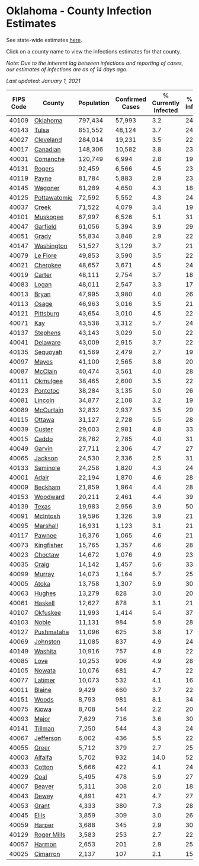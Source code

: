 # Oklahoma - County Infection Estimates

See state-wide estimates [here](/infections/us-ok).

Click on a county name to view the infections estimates for that county.

*Note: Due to the inherent lag between infections and reporting of cases, our estimates of infections are as of 14 days ago.*

*Last updated: January 1, 2021*

|   FIPS Code |                       County |   Population |   Confirmed Cases |   % Currently Infected |   % Total Infected |
|-------------|------------------------------|--------------|-------------------|------------------------|--------------------|
|       40109 |         [Oklahoma](oklahoma) |      797,434 |            57,993 |                    3.2 |               24.2 |
|       40143 |               [Tulsa](tulsa) |      651,552 |            48,124 |                    3.7 |               24.6 |
|       40027 |       [Cleveland](cleveland) |      284,014 |            19,231 |                    3.5 |               22.5 |
|       40017 |         [Canadian](canadian) |      148,306 |            10,582 |                    3.8 |               23.3 |
|       40031 |         [Comanche](comanche) |      120,749 |             6,994 |                    2.8 |               19.0 |
|       40131 |             [Rogers](rogers) |       92,459 |             6,566 |                    4.5 |               23.1 |
|       40119 |               [Payne](payne) |       81,784 |             5,883 |                    2.9 |               23.5 |
|       40145 |           [Wagoner](wagoner) |       81,289 |             4,650 |                    4.3 |               18.9 |
|       40125 | [Pottawatomie](pottawatomie) |       72,592 |             5,552 |                    4.3 |               24.6 |
|       40037 |               [Creek](creek) |       71,522 |             4,079 |                    3.4 |               19.2 |
|       40101 |         [Muskogee](muskogee) |       67,997 |             6,526 |                    5.1 |               31.3 |
|       40047 |         [Garfield](garfield) |       61,056 |             5,394 |                    3.9 |               29.0 |
|       40051 |               [Grady](grady) |       55,834 |             3,848 |                    2.9 |               22.4 |
|       40147 |     [Washington](washington) |       51,527 |             3,129 |                    3.7 |               21.0 |
|       40079 |         [Le Flore](le-flore) |       49,853 |             3,590 |                    3.5 |               22.9 |
|       40021 |         [Cherokee](cherokee) |       48,657 |             3,671 |                    4.5 |               24.5 |
|       40019 |             [Carter](carter) |       48,111 |             2,754 |                    3.7 |               18.1 |
|       40083 |               [Logan](logan) |       48,011 |             2,547 |                    3.3 |               17.1 |
|       40013 |               [Bryan](bryan) |       47,995 |             3,980 |                    4.0 |               26.5 |
|       40113 |               [Osage](osage) |       46,963 |             3,016 |                    3.5 |               21.2 |
|       40121 |       [Pittsburg](pittsburg) |       43,654 |             3,010 |                    4.5 |               22.1 |
|       40071 |                   [Kay](kay) |       43,538 |             3,312 |                    5.7 |               24.7 |
|       40137 |         [Stephens](stephens) |       43,143 |             3,029 |                    5.0 |               22.1 |
|       40041 |         [Delaware](delaware) |       43,009 |             2,915 |                    3.7 |               22.3 |
|       40135 |         [Sequoyah](sequoyah) |       41,569 |             2,479 |                    2.7 |               19.2 |
|       40097 |               [Mayes](mayes) |       41,100 |             2,565 |                    3.8 |               20.0 |
|       40087 |           [McClain](mcclain) |       40,474 |             3,561 |                    4.0 |               28.4 |
|       40111 |         [Okmulgee](okmulgee) |       38,465 |             2,600 |                    3.5 |               22.0 |
|       40123 |         [Pontotoc](pontotoc) |       38,284 |             3,135 |                    5.0 |               26.0 |
|       40081 |           [Lincoln](lincoln) |       34,877 |             2,108 |                    3.2 |               19.6 |
|       40089 |       [McCurtain](mccurtain) |       32,832 |             2,937 |                    3.5 |               29.4 |
|       40115 |             [Ottawa](ottawa) |       31,127 |             2,728 |                    5.5 |               28.6 |
|       40039 |             [Custer](custer) |       29,003 |             2,981 |                    4.8 |               33.0 |
|       40015 |               [Caddo](caddo) |       28,762 |             2,785 |                    4.0 |               31.8 |
|       40049 |             [Garvin](garvin) |       27,711 |             2,306 |                    4.7 |               27.1 |
|       40065 |           [Jackson](jackson) |       24,530 |             2,336 |                    2.5 |               31.9 |
|       40133 |         [Seminole](seminole) |       24,258 |             1,820 |                    4.3 |               24.3 |
|       40001 |               [Adair](adair) |       22,194 |             1,870 |                    4.6 |               28.0 |
|       40009 |           [Beckham](beckham) |       21,859 |             1,964 |                    4.4 |               28.5 |
|       40153 |         [Woodward](woodward) |       20,211 |             2,461 |                    4.4 |               39.4 |
|       40139 |               [Texas](texas) |       19,983 |             2,956 |                    3.9 |               50.0 |
|       40091 |         [McIntosh](mcintosh) |       19,596 |             1,326 |                    3.9 |               21.4 |
|       40095 |         [Marshall](marshall) |       16,931 |             1,123 |                    3.1 |               21.4 |
|       40117 |             [Pawnee](pawnee) |       16,376 |             1,065 |                    4.6 |               21.5 |
|       40073 |     [Kingfisher](kingfisher) |       15,765 |             1,357 |                    4.6 |               28.2 |
|       40023 |           [Choctaw](choctaw) |       14,672 |             1,076 |                    4.9 |               23.6 |
|       40035 |               [Craig](craig) |       14,142 |             1,457 |                    5.6 |               33.4 |
|       40099 |             [Murray](murray) |       14,073 |             1,164 |                    5.7 |               25.8 |
|       40005 |               [Atoka](atoka) |       13,758 |             1,307 |                    5.9 |               30.5 |
|       40063 |             [Hughes](hughes) |       13,279 |               828 |                    3.0 |               20.0 |
|       40061 |           [Haskell](haskell) |       12,627 |               878 |                    3.1 |               21.9 |
|       40107 |         [Okfuskee](okfuskee) |       11,993 |             1,414 |                    5.4 |               37.4 |
|       40103 |               [Noble](noble) |       11,131 |               984 |                    5.9 |               28.9 |
|       40127 |     [Pushmataha](pushmataha) |       11,096 |               625 |                    3.8 |               17.9 |
|       40069 |         [Johnston](johnston) |       11,085 |               837 |                    4.9 |               24.2 |
|       40149 |           [Washita](washita) |       10,916 |               757 |                    4.9 |               22.1 |
|       40085 |                 [Love](love) |       10,253 |               906 |                    4.9 |               28.4 |
|       40105 |             [Nowata](nowata) |       10,076 |               681 |                    4.7 |               22.6 |
|       40077 |           [Latimer](latimer) |       10,073 |               532 |                    4.1 |               16.9 |
|       40011 |             [Blaine](blaine) |        9,429 |               660 |                    3.7 |               22.2 |
|       40151 |               [Woods](woods) |        8,793 |               981 |                    8.1 |               34.5 |
|       40075 |               [Kiowa](kiowa) |        8,708 |               544 |                    2.2 |               20.1 |
|       40093 |               [Major](major) |        7,629 |               716 |                    3.6 |               30.6 |
|       40141 |           [Tillman](tillman) |        7,250 |               544 |                    4.3 |               24.7 |
|       40067 |       [Jefferson](jefferson) |        6,002 |               436 |                    5.5 |               22.9 |
|       40055 |               [Greer](greer) |        5,712 |               379 |                    2.7 |               25.5 |
|       40003 |           [Alfalfa](alfalfa) |        5,702 |               932 |                   14.0 |               52.4 |
|       40033 |             [Cotton](cotton) |        5,666 |               422 |                    4.1 |               24.8 |
|       40029 |                 [Coal](coal) |        5,495 |               478 |                    5.9 |               27.9 |
|       40007 |             [Beaver](beaver) |        5,311 |               308 |                    2.0 |               18.9 |
|       40043 |               [Dewey](dewey) |        4,891 |               421 |                    4.7 |               27.6 |
|       40053 |               [Grant](grant) |        4,333 |               380 |                    7.3 |               28.5 |
|       40045 |               [Ellis](ellis) |        3,859 |               309 |                    3.0 |               26.0 |
|       40059 |             [Harper](harper) |        3,688 |               345 |                    2.9 |               30.5 |
|       40129 |   [Roger Mills](roger-mills) |        3,583 |               253 |                    2.7 |               22.9 |
|       40057 |             [Harmon](harmon) |        2,653 |               201 |                    2.9 |               25.1 |
|       40025 |         [Cimarron](cimarron) |        2,137 |               107 |                    2.1 |               15.9 |